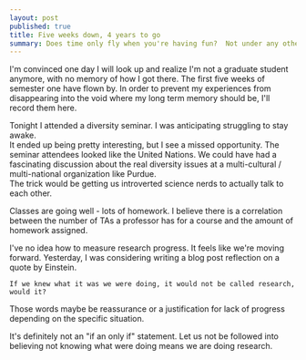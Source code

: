 ```yaml
---
layout: post
published: true
title: Five weeks down, 4 years to go
summary: Does time only fly when you're having fun?  Not under any other conditions?
---
```


I'm convinced one day I will look up and realize I'm not a graduate student 
anymore, with no memory of how I got there.  The first five weeks of
semester one have flown by.  In order to prevent my experiences from disappearing into the
void where my long term memory should be, I'll record them here.

Tonight I attended a diversity seminar.  I was anticipating struggling to stay awake.  
It ended up being pretty
interesting, but I see a missed opportunity.  The seminar attendees looked like
the United Nations.  We could have had a fascinating discussion about the real
diversity issues at a multi-cultural / multi-national organization like Purdue.  
The trick would be getting us introverted science nerds to actually talk to each other.

Classes are going well - lots of homework.  I believe there is a correlation
between the number of TAs a professor has for a course and the amount of homework
assigned.

I've no idea how to measure research progress.  It feels like we're moving
forward.  Yesterday, I was considering writing a blog post reflection on
a quote by Einstein.

    If we knew what it was we were doing, it would not be called research,
    would it?

Those words maybe be reassurance or a justification for lack of progress depending
on the specific situation.

It's definitely not an "if an only if" statement.  Let us not be followed into
believing not knowing what were doing means we are doing research.









